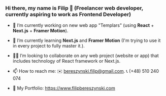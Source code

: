 ### Hi there, my name is Filip 👋 (Freelancer web developer, currently aspiring to work as Frontend Developer)


 - 🔭 I’m currently working on new web app "Templars" (using **React** + **Next.js** + **Framer Motion**).

- 🌱 I’m currently learning **Next.js** and **Framer Motion** (I'm trying to use it in every project to fully master it.).

- 🙋‍♂️ I’m looking to collaborate on any web project (website or app) that includes technology of React framework or Next.js.

- 📫 How to reach me:
      ✉️ bereszynski.filip@gmail.com.
      📞 (+48) 510 240 074

- 📌 My Portfolio: https://www.filipbereszynski.com
